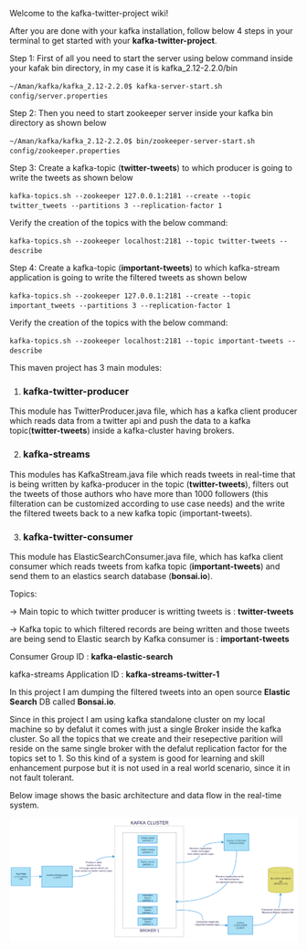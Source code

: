 Welcome to the kafka-twitter-project wiki!


After you are done with your kafka installation, follow below 4 steps in your terminal to get started with your **kafka-twitter-project**.

Step 1: First of all you need to start the server using below command inside your kafak bin  directory, in my case it is  kafka_2.12-2.2.0/bin

`~/Aman/kafka/kafka_2.12-2.2.0$ kafka-server-start.sh config/server.properties `

Step 2: Then you need to start zookeeper server inside your kafka bin directory as shown below

`~/Aman/kafka/kafka_2.12-2.2.0$ bin/zookeeper-server-start.sh config/zookeeper.properties  `

Step 3: Create a kafka-topic (**twitter-tweets**) to which producer is going to write the tweets as shown below

`kafka-topics.sh --zookeeper 127.0.0.1:2181 --create --topic twitter_tweets --partitions 3 --replication-factor 1`

Verify the creation of the topics with the below command:

`kafka-topics.sh --zookeeper localhost:2181 --topic twitter-tweets --describe`

Step 4: Create a kafka-topic (**important-tweets**) to which kafka-stream application is going to write the filtered tweets as shown below

`kafka-topics.sh --zookeeper 127.0.0.1:2181 --create --topic important_tweets --partitions 3 --replication-factor 1`

Verify the creation of the topics with the below command:

`kafka-topics.sh --zookeeper localhost:2181 --topic important-tweets --describe`




This maven project has 3 main modules:

1) ### kafka-twitter-producer

This module has TwitterProducer.java file, which has a kafka client producer which reads data from a twitter api and push the data to a kafka topic(**twitter-tweets**) inside a kafka-cluster having brokers.


2) ### kafka-streams

This modules has KafkaStream.java file which reads tweets in real-time that is being written by kafka-producer in the topic (**twitter-tweets**), filters out the tweets of those authors who have more than 1000 followers (this filteration can be customized according to use case needs) and the write the filtered tweets back to a new kafka topic (important-tweets).


3) ### kafka-twitter-consumer

This module has ElasticSearchConsumer.java file, which has kafka client consumer which reads tweets from kafka topic (**important-tweets**) and send them to an elastics search database (**bonsai.io**).


Topics:

-> Main topic to which twitter producer is writting tweets is : **twitter-tweets**

-> Kafka topic to which filtered records are being written and those tweets are being send to Elastic search by Kafka consumer is : **important-tweets**


Consumer Group ID : **kafka-elastic-search**

kafka-streams Application ID : **kafka-streams-twitter-1**


In this project I am dumping the filtered tweets into an open source **Elastic Search** DB called **Bonsai.io**.

Since in this project I am using kafka standalone cluster on my local machine so by defalut it comes with just a single Broker inside the kafka cluster.
So all the topics that we create and their resepective parition will reside on the same single broker with the defalut replication factor for the topics set to 1.
So this kind of a system is good for learning and skill enhancement purpose but it is not used in a real world scenario, since it in not fault tolerant.

Below image shows the basic architecture and data flow in the real-time system.

![kafka-twitter-project-architecture](https://github.com/adsk261095/kafka-twitter-project/blob/master/kafka-twitter-project-architecture.png)
